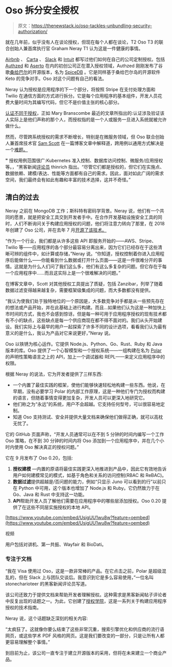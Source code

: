 # Oso 拆分安全授权

> 原文：<https://thenewstack.io/oso-tackles-unbundling-security-authorization/>

就在几年前，似乎没有人在谈论授权，但现在每个人都在谈论，T2 Oso T3 的联合创始人兼首席执行官 Graham Neray T1 认为这是一件健康的事情。

[Airbnb](https://medium.com/airbnb-engineering/himeji-a-scalable-centralized-system-for-authorization-at-airbnb-341664924574) 、 [Carta](https://medium.com/building-carta/authz-cartas-highly-scalable-permissions-system-782a7f2c840f) 、 [Slack](https://slack.engineering/role-management-at-slack/) 和 [Intuit](https://medium.com/intuit-engineering/authz-intuits-unified-dynamic-authorization-system-bea554d18f91) 都写过他们如何在自己的公司定制授权。包括 [Authzed](https://authzed.com/?gclid=Cj0KCQjwwNWKBhDAARIsAJ8HkhdLk9qoW426D0S2ucQhLVnaFebyOFasQ96xRFSuGLeqmZMVaeCH88EaAv2AEALw_wcB) 和 [Aserto](https://techcrunch.com/2021/06/09/aserto-announces-5-1m-seed-to-build-authorization-as-a-service/) 在内的初创公司正在潜入授权领域，Authzed 刚刚发布了谷歌[桑给巴尔](https://www.usenix.org/system/files/atc19-pang.pdf)的开源版本，名为 [SpiceDB](https://github.com/authzed/spicedb) 。它是同样基于桑给巴尔岛的开源软件 Keto 的竞争对手。Oso 对这个问题有自己的看法。

Neray 认为授权是应用程序的下一个部分，将按照 Stripe 在支付处理方面和 Twilio 在通信方面的方式进行拆分。它是每个应用程序的基本组件，开发人员花费大量时间为其编写代码，但它不是价值主张的核心部分。

[认证不同于授权](https://thenewstack.io/how-do-authentication-and-authorization-differ/)，正如 Mary Branscombe 最近的文章所指出的:认证涉及验证该人实际上是他们声称的那个人，而授权指的是一个人或服务一旦进入系统就被允许做什么。

然而，尽管跨系统授权的需求不断增长，特别是在微服务领域，但 Oso 联合创始人兼首席技术官 [Sam Scott](https://www.linkedin.com/in/samjs/) 在一篇博客文章中解释道，跨用例以通用方式解决是一个[难题。](https://www.osohq.com/post/why-authorization-is-hard)

**"** 授权用例范围很广:Kubernetes 准入控制、数据库访问控制、微服务/应用授权等。，“黑客新闻[评论员](https://news.ycombinator.com/item?id=28543457) thinrich 指出。“尽管它们都是授权的，但它们在实施点、数据依赖、建模/表达、性能等方面都有自己的需求。因此，面对如此广阔的需求空间，我们最终会有如此有趣和丰富的技术选择，这并不奇怪。”

## 清白的过去

Neray 之前在 MongoDB 工作；斯科特有密码学背景。Neray 说，他们有一个共同的愿景，就是把安全工具交到开发者手中。在合作开发基础设施安全工具的同时，人们不断询问关于构建应用授权的问题，他们将注意力转向了那里，在 2018 年创建了 Oso 公司，并在去年 7 月[开源了该技术。](https://github.com/osohq/oso)

“作为一个行业，我们都是从许多这些 API 即服务开始的——AWS、Stripe、Twilio 等——应用程序的各个部分最容易分离出来，因为它们已经存在于这些清晰可辨的组件中，如计算或存储，”Neray 说。“你知道，授权控制着你进入应用程序后能做什么——你能看到什么数据或打开什么页面——这是一件很难分开的事情。这就是为什么人们问了我们这么多，他们有这么多复杂的问题。但它存在于每一个应用程序中……而且这实际上是一个很难解决的问题。”

在博客文章中，Scott 对其他授权工具提出了质疑，包括 Zanzibar，列举了随着数据过滤变得越来越复杂，需要框架级集成的问题，而大多数都没有提供。

“我认为使我们处于独特地位的一个原因是，大多数竞争对手都是从一些预先存在的想法或产品开始，并在此基础上进行构建。而且…如果他们认为这是一种加快上市时间的方式，我也不会感到惊讶。但是每一种可用于应用程序授权的现有技术都有不小的缺点，这些缺点是每一个供应商现在都不得不面对的。我们从头开始建设。我们实际上与最早的用户一起探索了许多不同的设计选项，看看我们认为最有意义的是什么，我认为产品对它来说更好，”Neray 说。

Oso 以铁锈为核心运作。它提供 Node.js、Python、Go、Rust、Ruby 和 Java 版本的库。Oso 提供了一个心智模型和一个授权系统——一组构建在名为 [Polar](https://docs.osohq.com/rust/learn/polar-foundations.html) 的声明性策略语言之上的 API，加上一个调试器和 REPL——来定义应用程序中的权限。

根据 Neray 的说法，它为开发者提供了三样东西:

*   一个内置了最佳实践的框架，使他们能够快速轻松地构建一些东西。他说，在早期，没有必要学习 Polar 的内部工作原理，这是一种他们专门为授权而构建的语言，但随着事情变得更加复杂，开发人员可以更深入地研究它。
*   他们称之为“永远”的系统，用户不会超越。它支持任何型号，可以很容易地定制。
*   知道 Oso 支持测试、安全并提供大量文档来确保他们做得正确，就可以高枕无忧了。

它的 GitHub 页面声称，“开发人员通常可以在不到 5 分钟的时间内编写一个工作 Oso 策略，在不到 30 分钟的时间内将 Oso 添加到一个应用程序中，并在几个小时内使用 Oso 解决真正的授权问题。”

它在 9 月发布了 Oso 0.20，包括:

1.  **授权建模** —内置的原语将最佳实践更深入地推进到产品中，因此它有效地告诉用户如何建模常见的模式，如基于角色和关系的访问控制(RBAC 和 ReBAC)。
2.  **数据过滤**提供超越是/否问题的能力，例如“只显示 Juno 可以看到的行”以前只在 Python 中可用，这个版本也增加了 Node.js 和 Ruby。它仍然致力于在 Go、Java 和 Rust 中支持这一功能。
3.  **API**帮助开发人员了解他们需要在应用程序中的哪些层添加授权。Oso 0.20 提供了在这些不同层实施授权的本地 API。

[https://www.youtube.com/embed/UsigUU1wu8w?feature=oembed](https://www.youtube.com/embed/UsigUU1wu8w?feature=oembed)

视频

用户包括对讲机、第一共振、Wayfair 和 BioDati。

### 专注于文档

“我在 Visa 使用过 Oso，这是一款非常棒的产品。在它点击之前，Polar 是超级混乱的，但在 Slack 上与团队交谈后。我意识到它是多么容易使用，”一位名叫 stonecharioteer 的黑客新闻评论员写道。

该公司还致力于提供文档来帮助开发者理解授权。这种需求是黑客新闻帖子评论者中反复出现的话题之一。为此，它创建了[授权学院](https://www.osohq.com/developers/authorization-academy)，这是一系列关于构建应用程序授权的技术指南。

Neray 说，这个话题缺乏深刻的相关内容:

“太疯狂了。这就像你要么结束了这些非常沉重，搜索引擎优化和供应商的流行语网页，或这些学术 PDF 风格的网页。这是我们要改变的一部分，只是让所有人都更容易理解整个事情。”

到目前为止，该公司一直专注于建立开源版本的采用，但将在未来建立一个商业产品。

<svg xmlns:xlink="http://www.w3.org/1999/xlink" viewBox="0 0 68 31" version="1.1"><title>Group</title> <desc>Created with Sketch.</desc></svg>